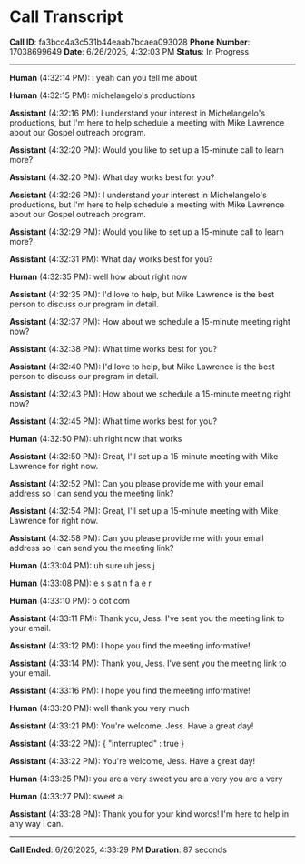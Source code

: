 # Call Transcript
**Call ID**: fa3bcc4a3c531b44eaab7bcaea093028
**Phone Number**: 17038699649
**Date**: 6/26/2025, 4:32:03 PM
**Status**: In Progress

---

**Human** (4:32:14 PM): i yeah can you tell me about

**Human** (4:32:15 PM): michelangelo's productions

**Assistant** (4:32:16 PM): I understand your interest in Michelangelo's productions, but I'm here to help schedule a meeting with Mike Lawrence about our Gospel outreach program.

**Assistant** (4:32:20 PM):  Would you like to set up a 15-minute call to learn more?

**Assistant** (4:32:20 PM):   What day works best for you?

**Assistant** (4:32:26 PM): I understand your interest in Michelangelo's productions, but I'm here to help schedule a meeting with Mike Lawrence about our Gospel outreach program.

**Assistant** (4:32:29 PM):  Would you like to set up a 15-minute call to learn more?

**Assistant** (4:32:31 PM):   What day works best for you?

**Human** (4:32:35 PM): well how about right now

**Assistant** (4:32:35 PM): I'd love to help, but Mike Lawrence is the best person to discuss our program in detail.

**Assistant** (4:32:37 PM):  How about we schedule a 15-minute meeting right now?

**Assistant** (4:32:38 PM):   What time works best for you?

**Assistant** (4:32:40 PM): I'd love to help, but Mike Lawrence is the best person to discuss our program in detail.

**Assistant** (4:32:43 PM):  How about we schedule a 15-minute meeting right now?

**Assistant** (4:32:45 PM):   What time works best for you?

**Human** (4:32:50 PM): uh right now that works

**Assistant** (4:32:50 PM): Great, I'll set up a 15-minute meeting with Mike Lawrence for right now.

**Assistant** (4:32:52 PM):   Can you please provide me with your email address so I can send you the meeting link?

**Assistant** (4:32:54 PM): Great, I'll set up a 15-minute meeting with Mike Lawrence for right now.

**Assistant** (4:32:58 PM):   Can you please provide me with your email address so I can send you the meeting link?

**Human** (4:33:04 PM): uh sure uh jess j

**Human** (4:33:08 PM): e s s at n f a e r

**Human** (4:33:10 PM): o dot com

**Assistant** (4:33:11 PM): Thank you, Jess. I've sent you the meeting link to your email.

**Assistant** (4:33:12 PM):   I hope you find the meeting informative!

**Assistant** (4:33:14 PM): Thank you, Jess. I've sent you the meeting link to your email.

**Assistant** (4:33:16 PM):   I hope you find the meeting informative!

**Human** (4:33:20 PM): well thank you very much

**Assistant** (4:33:21 PM): You're welcome, Jess. Have a great day!

**Assistant** (4:33:22 PM): { "interrupted" : true }

**Assistant** (4:33:22 PM): You're welcome, Jess. Have a great day!

**Human** (4:33:25 PM): you are a very sweet you are a very you are a very

**Human** (4:33:27 PM): sweet ai

**Assistant** (4:33:28 PM): Thank you for your kind words! I'm here to help in any way I can.


---

**Call Ended**: 6/26/2025, 4:33:29 PM
**Duration**: 87 seconds
